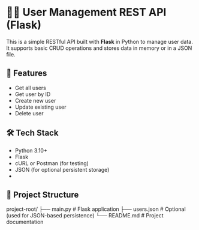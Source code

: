 # 🧑‍💻 User Management REST API (Flask)

This is a simple RESTful API built with **Flask** in Python to manage user data. It supports basic CRUD operations and stores data in memory or in a JSON file.

## 🚀 Features
- Get all users
- Get user by ID
- Create new user
- Update existing user
- Delete user
## 🛠️ Tech Stack
- Python 3.10+
- Flask
- cURL or Postman (for testing)
- JSON (for optional persistent storage)
- 
## 📂 Project Structure
project-root/
├── main.py # Flask application
├── users.json # Optional (used for JSON-based persistence)
└── README.md # Project documentation
